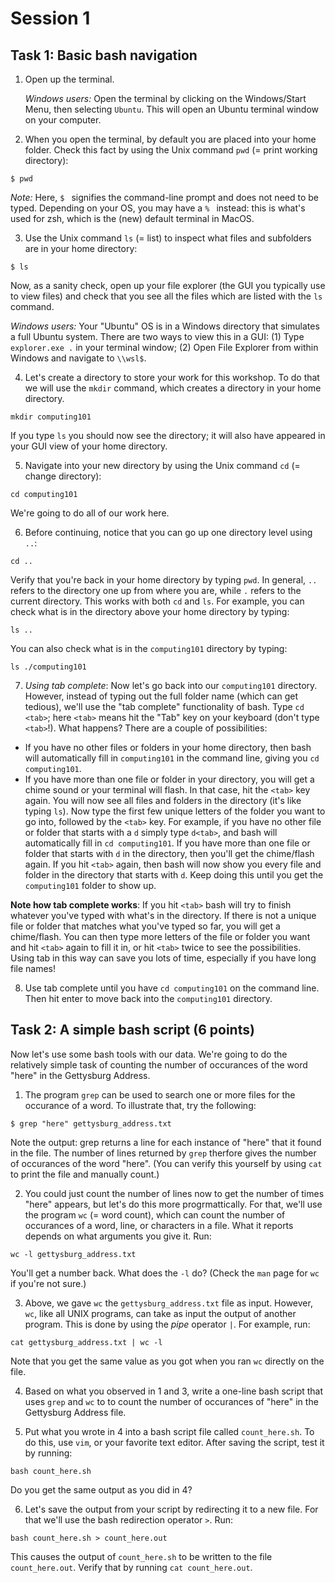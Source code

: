 # Session 1

## Task 1: Basic bash navigation

1. Open up the terminal.

   *Windows users:* Open the terminal by clicking on the Windows/Start Menu, then selecting `Ubuntu`. This will open an Ubuntu terminal window on your computer.

2. When you open the terminal, by default you are placed into your home folder. Check this fact by using the Unix command `pwd` (= print working directory):
```
$ pwd
```
   
   *Note:* Here, `$ ` signifies the command-line prompt and does not need to be typed. Depending on your OS, you may have a `% ` instead: this is what's used for zsh, which is the (new) default terminal in MacOS.

3. Use the Unix command `ls` (= list) to inspect what files and subfolders are in your home directory:
```
$ ls
``` 

Now, as a sanity check, open up your file explorer (the GUI you typically use to view files) and check that you see all the files which are listed with the `ls` command.

   *Windows users:* Your "Ubuntu" OS is in a Windows directory that simulates a full Ubuntu system. There are two ways to view this in a GUI: (1) Type `explorer.exe .` in your terminal window; (2) Open File Explorer from within Windows and navigate to `\\wsl$`.
   
4. Let's create a directory to store your work for this workshop. To do that we will use the `mkdir` command, which creates a directory in your home directory.
```
mkdir computing101
```
   If you type `ls` you should now see the directory; it will also have appeared in your GUI view of your home directory.

5. Navigate into your new directory by using the Unix command `cd` (= change directory):
```
cd computing101
```
  We're going to do all of our work here.

6. Before continuing, notice that you can go up one directory level using `..`:
```
cd ..
```
   Verify that you're back in your home directory by typing `pwd`. In general, `..` refers to the directory one up from where you are, while `.` refers to the current directory. This works with both `cd` and `ls`. For example, you can check what is in the directory above your home directory by typing:
```
ls ..
```
  You can also check what is in the `computing101` directory by typing:
 ```
 ls ./computing101
 ```
 
 7. *Using tab complete*: Now let's go back into our `computing101` directory. However, instead of typing out the full folder name (which can get tedious), we'll use the "tab complete" functionality of bash. Type `cd <tab>`; here `<tab>` means hit the "Tab" key on your keyboard (don't type `<tab>`!). What happens? There are a couple of possibilities:
   * If you have no other files or folders in your home directory, then bash will automatically fill in `computing101` in the command line, giving you `cd computing101`.
   * If you have more than one file or folder in your directory, you will get a chime sound or your terminal will flash. In that case, hit the `<tab>` key again. You will now see all files and folders in the directory (it's like typing `ls`). Now type the first few unique letters of the folder you want to go into, followed by the `<tab>` key. For example, if you have no other file or folder that starts with a `d` simply type `d<tab>`, and bash will automatically fill in `cd computing101`. If you have more than one file or folder that starts with `d` in the directory, then you'll get the chime/flash again. If you hit `<tab>` again, then bash will now show you every file and folder in the directory that starts with `d`. Keep doing this until you get the `computing101` folder to show up.

   **Note how tab complete works**: If you hit `<tab>` bash will try to finish whatever you've typed with what's in the directory. If there is not a unique file or folder that matches what you've typed so far, you will get a chime/flash. You can then type more letters of the file or folder you want and hit `<tab>` again to fill it in, or hit `<tab>` twice to see the possibilities. Using tab in this way can save you lots of time, especially if you have long file names!

8. Use tab complete until you have `cd computing101` on the command line. Then hit enter to move back into the `computing101` directory.

## Task 2: A simple bash script (6 points)

Now let's use some bash tools with our data. We're going to do the relatively simple task of counting the number of occurances of the word "here" in the Gettysburg Address.

1. The program `grep` can be used to search one or more files for the occurance of a word. To illustrate that, try the following:
```
$ grep "here" gettysburg_address.txt 
```
   Note the output: grep returns a line for each instance of "here" that it found in the file. The number of lines returned by `grep` therfore gives the number of occurances of the word "here". (You can verify this yourself by using `cat` to print the file and manually count.)

2. You could just count the number of lines now to get the number of times "here" appears, but let's do this more progrmattically. For that, we'll use the program `wc` (= word count), which can count the number of occurances of a word, line, or characters in a file. What it reports depends on what arguments you give it. Run:
```
wc -l gettysburg_address.txt
```
  You'll get a number back. What does the `-l` do? (Check the `man` page for `wc` if you're not sure.)

3. Above, we gave `wc` the `gettysburg_address.txt` file as input. However, `wc`, like all UNIX programs, can take as input the output of another program. This is done by using the *pipe* operator `|`. For example, run:
```
cat gettysburg_address.txt | wc -l
```
   Note that you get the same value as you got when you ran `wc` directly on the file.

4. Based on what you observed in 1 and 3, write a one-line bash script that uses `grep` and `wc` to to count the number of occurances of "here" in the Gettysburg Address file.

5. Put what you wrote in 4 into a bash script file called `count_here.sh`. To do this, use `vim`, or your favorite text editor. After saving the script, test it by running:
```
bash count_here.sh
```
   Do you get the same output as you did in 4?

6. Let's save the output from your script by redirecting it to a new file. For that we'll use the bash redirection operator `>`. Run:
```
bash count_here.sh > count_here.out
```
   This causes the output of `count_here.sh` to be written to the file `count_here.out`. Verify that by running `cat count_here.out`.
